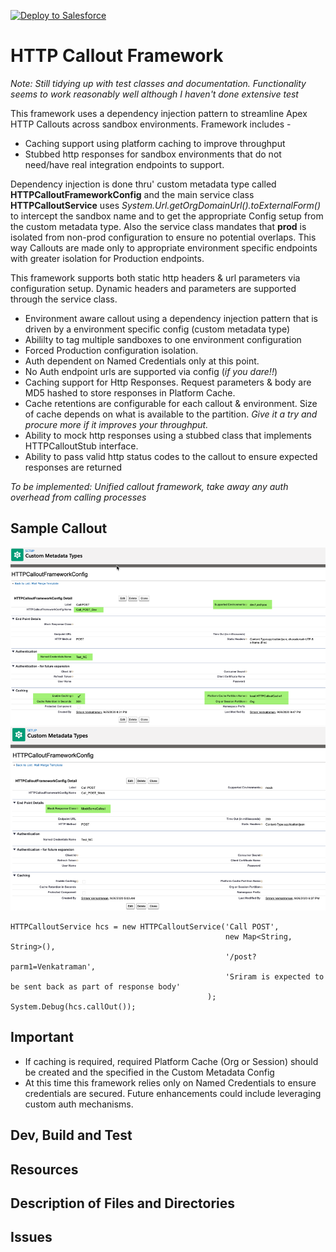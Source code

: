 [![Deploy to Salesforce](https://andrewfawcett.files.wordpress.com/2014/09/deploy.png)](https://githubsfdeploy.herokuapp.com/app/githubdeploy/sriram-venkatraman/HTTPCalloutFramework)

# HTTP Callout Framework
*Note: Still tidying up with test classes and documentation. Functionality seems to work reasonably well although I haven't done extensive test*

This framework uses a dependency injection pattern to streamline Apex HTTP Callouts across sandbox environments. Framework includes -
* Caching support using platform caching to improve throughput
* Stubbed http responses for sandbox environments that do not need/have real integration endpoints to support.

Dependency injection is done thru' custom metadata type called __HTTPCalloutFrameworkConfig__ and the main service class __HTTPCalloutService__ uses *System.Url.getOrgDomainUrl().toExternalForm()* to intercept the sandbox name and to get the appropriate Config setup from the custom metadata type. Also the service class mandates that __prod__ is isolated from non-prod configuration to ensure no potential overlaps. This way Callouts are made only to appropriate environment specific endpoints with greater isolation for Production endpoints.

This framework supports both static http headers & url parameters via configuration setup. Dynamic headers and parameters are supported through the service class.

* Environment aware callout using a dependency injection pattern that is driven by a environment specific config (custom metadata type)
* Abililty to tag multiple sandboxes to one environment configuration 
* Forced Production configuration isolation.
* Auth dependent on Named Credentials only at this point.
* No Auth endpoint urls are supported via config (*if you dare!!*)
* Caching support for Http Responses. Request parameters & body are MD5 hashed to store responses in Platform Cache. 
* Cache retentions are configurable for each callout & environment. Size of cache depends on what is available to the partition. *Give it a try and procure more if it improves your throughput.*
* Ability to mock http responses using a stubbed class that implements HTTPCalloutStub interface.
* Ability to pass valid http status codes to the callout to ensure expected responses are returned

*To be implemented: Unified callout framework, take away any auth overhead from calling processes* 

## Sample Callout
![Sample Configuration with Named Credential](/assets/images/HTTPCalloutServiceCMDTSample.png)
![Sample Configuration with Mock Class](/assets/images/HTTPCalloutServiceCMDTSample2.png)
```
HTTPCalloutService hcs = new HTTPCalloutService('Call POST', 
                                                new Map<String, String>(),
                                                '/post?parm1=Venkatraman',
                                                'Sriram is expected to be sent back as part of response body'
                                            );
System.Debug(hcs.callOut());
```


## Important
* If caching is required, required Platform Cache (Org or Session) should be created and the specified in the Custom Metadata Config
* At this time this framework relies only on Named Credentials to ensure credentials are secured. Future enhancements could include leveraging custom auth mechanisms.

## Dev, Build and Test

## Resources

## Description of Files and Directories

## Issues
